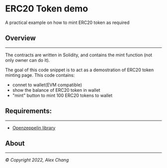 # ERC20 Token demo 

A practical example on how to mint ERC20 token as required


## Overview
-----------
The contracts are written in Solidity, and contains the mint function (not only owner can do it).

The goal of this code snippet is to act as a demostration of ERC20 token minting page. This code contains:

- connet to wallet(EVM compatible)
- show the balance of ERC20 token in wallet
- "mint" button to mint 100 ERC20 tokens to wallet

## Requirements:
--------------

- [Openzeppelin library](https://github.com/OpenZeppelin/openzeppelin-contracts)

## About
-----

_© Copyright 2022, Alex Chang_
